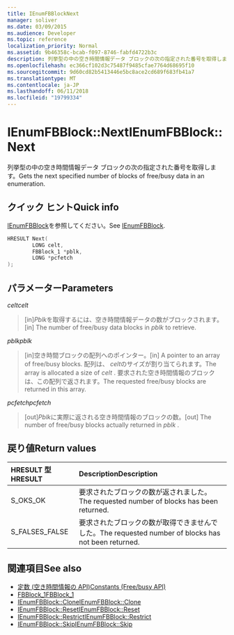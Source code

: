 ```yaml
---
title: IEnumFBBlockNext
manager: soliver
ms.date: 03/09/2015
ms.audience: Developer
ms.topic: reference
localization_priority: Normal
ms.assetid: 9b46358c-bcab-f097-8746-fabfd4722b3c
description: 列挙型の中の空き時間情報データ ブロックの次の指定された番号を取得します。
ms.openlocfilehash: ec366cf102d3c75487f9485cfae7764d68695f10
ms.sourcegitcommit: 9d60cd82b5413446e5bc8ace2cd689f683fb41a7
ms.translationtype: MT
ms.contentlocale: ja-JP
ms.lasthandoff: 06/11/2018
ms.locfileid: "19799334"
---
```

# <a name="ienumfbblocknext"></a><span data-ttu-id="0bc16-103">IEnumFBBlock::Next</span><span class="sxs-lookup"><span data-stu-id="0bc16-103">IEnumFBBlock::Next</span></span>

<span data-ttu-id="0bc16-104">列挙型の中の空き時間情報データ ブロックの次の指定された番号を取得します。</span><span class="sxs-lookup"><span data-stu-id="0bc16-104">Gets the next specified number of blocks of free/busy data in an enumeration.</span></span>
  
## <a name="quick-info"></a><span data-ttu-id="0bc16-105">クイック ヒント</span><span class="sxs-lookup"><span data-stu-id="0bc16-105">Quick info</span></span>

<span data-ttu-id="0bc16-106">[IEnumFBBlock](ienumfbblock.md)を参照してください。</span><span class="sxs-lookup"><span data-stu-id="0bc16-106">See [IEnumFBBlock](ienumfbblock.md).</span></span>
  
```cpp
HRESULT Next(  
        LONG celt,
        FBBlock_1 *pblk,
        LONG *pcfetch
);
```

## <a name="parameters"></a><span data-ttu-id="0bc16-107">パラメーター</span><span class="sxs-lookup"><span data-stu-id="0bc16-107">Parameters</span></span>

<span data-ttu-id="0bc16-108">_celt_</span><span class="sxs-lookup"><span data-stu-id="0bc16-108">_celt_</span></span>
  
> <span data-ttu-id="0bc16-109">[in]*Pblk*を取得するには、空き時間情報データの数がブロックされます。</span><span class="sxs-lookup"><span data-stu-id="0bc16-109">[in] The number of free/busy data blocks in  *pblk*  to retrieve.</span></span> 
    
<span data-ttu-id="0bc16-110">_pblk_</span><span class="sxs-lookup"><span data-stu-id="0bc16-110">_pblk_</span></span>
  
> <span data-ttu-id="0bc16-111">[in]空き時間ブロックの配列へのポインター。</span><span class="sxs-lookup"><span data-stu-id="0bc16-111">[in] A pointer to an array of free/busy blocks.</span></span> <span data-ttu-id="0bc16-112">配列は、 *celt*のサイズが割り当てられます。</span><span class="sxs-lookup"><span data-stu-id="0bc16-112">The array is allocated a size of  *celt*  .</span></span> <span data-ttu-id="0bc16-113">要求された空き時間情報のブロックは、この配列で返されます。</span><span class="sxs-lookup"><span data-stu-id="0bc16-113">The requested free/busy blocks are returned in this array.</span></span> 
    
<span data-ttu-id="0bc16-114">_pcfetch_</span><span class="sxs-lookup"><span data-stu-id="0bc16-114">_pcfetch_</span></span>
  
> <span data-ttu-id="0bc16-115">[out]*Pblk*に実際に返される空き時間情報のブロックの数。</span><span class="sxs-lookup"><span data-stu-id="0bc16-115">[out] The number of free/busy blocks actually returned in  *pblk*  .</span></span> 
    
## <a name="return-values"></a><span data-ttu-id="0bc16-116">戻り値</span><span class="sxs-lookup"><span data-stu-id="0bc16-116">Return values</span></span>

|<span data-ttu-id="0bc16-117">**HRESULT 型**</span><span class="sxs-lookup"><span data-stu-id="0bc16-117">**HRESULT**</span></span>|<span data-ttu-id="0bc16-118">**Description**</span><span class="sxs-lookup"><span data-stu-id="0bc16-118">**Description**</span></span>|
|:-----|:-----|
|<span data-ttu-id="0bc16-119">S_OK</span><span class="sxs-lookup"><span data-stu-id="0bc16-119">S_OK</span></span>  <br/> |<span data-ttu-id="0bc16-120">要求されたブロックの数が返されました。</span><span class="sxs-lookup"><span data-stu-id="0bc16-120">The requested number of blocks has been returned.</span></span>  <br/> |
|<span data-ttu-id="0bc16-121">S_FALSE</span><span class="sxs-lookup"><span data-stu-id="0bc16-121">S_FALSE</span></span>  <br/> |<span data-ttu-id="0bc16-122">要求されたブロックの数が取得できませんでした。</span><span class="sxs-lookup"><span data-stu-id="0bc16-122">The requested number of blocks has not been returned.</span></span>  <br/> |
   
## <a name="see-also"></a><span data-ttu-id="0bc16-123">関連項目</span><span class="sxs-lookup"><span data-stu-id="0bc16-123">See also</span></span>

- [<span data-ttu-id="0bc16-124">定数 (空き時間情報の API)</span><span class="sxs-lookup"><span data-stu-id="0bc16-124">Constants (Free/busy API)</span></span>](constants-free-busy-api.md)  
- [<span data-ttu-id="0bc16-125">FBBlock_1</span><span class="sxs-lookup"><span data-stu-id="0bc16-125">FBBlock_1</span></span>](fbblock_1.md)  
- [<span data-ttu-id="0bc16-126">IEnumFBBlock::Clone</span><span class="sxs-lookup"><span data-stu-id="0bc16-126">IEnumFBBlock::Clone</span></span>](ienumfbblock-clone.md)  
- [<span data-ttu-id="0bc16-127">IEnumFBBlock::Reset</span><span class="sxs-lookup"><span data-stu-id="0bc16-127">IEnumFBBlock::Reset</span></span>](ienumfbblock-reset.md)  
- [<span data-ttu-id="0bc16-128">IEnumFBBlock::Restrict</span><span class="sxs-lookup"><span data-stu-id="0bc16-128">IEnumFBBlock::Restrict</span></span>](ienumfbblock-restrict.md)  
- [<span data-ttu-id="0bc16-129">IEnumFBBlock::Skip</span><span class="sxs-lookup"><span data-stu-id="0bc16-129">IEnumFBBlock::Skip</span></span>](ienumfbblock-skip.md)

